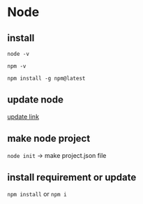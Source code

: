 # Node

## install

`node -v`

`npm -v`

`npm install -g npm@latest`

## update node

[update link](https://nodejs.org/en/download/package-manager/)

## make node project

`node init` -> make project.json file

## install requirement or update

`npm install` or `npm i`
